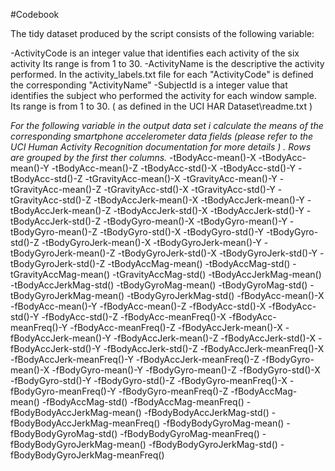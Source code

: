 #Codebook

The tidy dataset produced by the script consists of the following variable:

 -ActivityCode is an integer value  that identifies each activity of the six activity Its range is from 1 to 30. 
 -ActivityName is  the  descriptive  the activity performed. In the activity_labels.txt file for each "ActivityCode" is defined the corresponding "ActivityName"
 -SubjectId  is a integer value that identifies the subject who performed the activity for each window sample. Its range is from 1 to 30. ( as defined in the UCI HAR Dataset\readme.txt )

*For the following variable in the output data set i calculate the means of the corresponding smartphone accelerometer data fields (please refer to the UCI Human Activity Recognition documentation for more details ) . Rows are grouped by the first ther columns.*
 -tBodyAcc-mean()-X
 -tBodyAcc-mean()-Y 
 -tBodyAcc-mean()-Z
 -tBodyAcc-std()-X
 -tBodyAcc-std()-Y
 -tBodyAcc-std()-Z
 -tGravityAcc-mean()-X 
 -tGravityAcc-mean()-Y
-tGravityAcc-mean()-Z
-tGravityAcc-std()-X
-tGravityAcc-std()-Y
-tGravityAcc-std()-Z 
-tBodyAccJerk-mean()-X
-tBodyAccJerk-mean()-Y
-tBodyAccJerk-mean()-Z
-tBodyAccJerk-std()-X
-tBodyAccJerk-std()-Y
-tBodyAccJerk-std()-Z
-tBodyGyro-mean()-X 
-tBodyGyro-mean()-Y
-tBodyGyro-mean()-Z 
-tBodyGyro-std()-X
-tBodyGyro-std()-Y
-tBodyGyro-std()-Z
-tBodyGyroJerk-mean()-X
-tBodyGyroJerk-mean()-Y 
-tBodyGyroJerk-mean()-Z
-tBodyGyroJerk-std()-X 
-tBodyGyroJerk-std()-Y 
-tBodyGyroJerk-std()-Z
-tBodyAccMag-mean() 
-tBodyAccMag-std() 
-tGravityAccMag-mean() 
-tGravityAccMag-std() 
-tBodyAccJerkMag-mean()
-tBodyAccJerkMag-std()
-tBodyGyroMag-mean()
-tBodyGyroMag-std()
-tBodyGyroJerkMag-mean()
-tBodyGyroJerkMag-std()
-fBodyAcc-mean()-X
-fBodyAcc-mean()-Y 
-fBodyAcc-mean()-Z
-fBodyAcc-std()-X 
-fBodyAcc-std()-Y 
-fBodyAcc-std()-Z 
-fBodyAcc-meanFreq()-X 
-fBodyAcc-meanFreq()-Y 
-fBodyAcc-meanFreq()-Z 
-fBodyAccJerk-mean()-X
-fBodyAccJerk-mean()-Y
-fBodyAccJerk-mean()-Z
-fBodyAccJerk-std()-X
-fBodyAccJerk-std()-Y 
-fBodyAccJerk-std()-Z 
-fBodyAccJerk-meanFreq()-X
-fBodyAccJerk-meanFreq()-Y
-fBodyAccJerk-meanFreq()-Z 
-fBodyGyro-mean()-X
-fBodyGyro-mean()-Y
-fBodyGyro-mean()-Z 
-fBodyGyro-std()-X 
-fBodyGyro-std()-Y 
-fBodyGyro-std()-Z 
-fBodyGyro-meanFreq()-X
-fBodyGyro-meanFreq()-Y
-fBodyGyro-meanFreq()-Z
-fBodyAccMag-mean()
-fBodyAccMag-std() 
-fBodyAccMag-meanFreq()
-fBodyBodyAccJerkMag-mean() 
-fBodyBodyAccJerkMag-std()
-fBodyBodyAccJerkMag-meanFreq() 
-fBodyBodyGyroMag-mean()
-fBodyBodyGyroMag-std()
-fBodyBodyGyroMag-meanFreq()
-fBodyBodyGyroJerkMag-mean()
-fBodyBodyGyroJerkMag-std()
-fBodyBodyGyroJerkMag-meanFreq()
